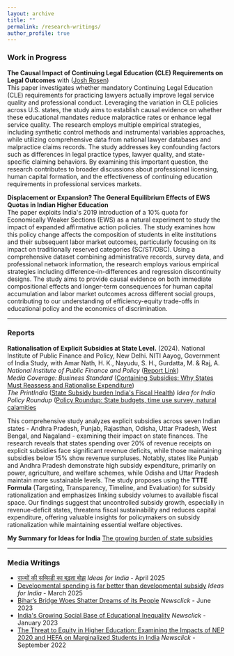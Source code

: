 ```yaml
---
layout: archive
title: ""
permalink: /research-writings/
author_profile: true
---
```


### Work in Progress

**The Causal Impact of Continuing Legal Education (CLE) Requirements on Legal Outcomes** with ([Josh Rosen](https://joshrrosen.github.io/personal-website/))  
This paper investigates whether mandatory Continuing Legal Education (CLE) requirements for practicing lawyers actually improve legal service quality and professional conduct. Leveraging the variation in CLE policies across U.S. states, the study aims to establish causal evidence on whether these educational mandates reduce malpractice rates or enhance legal service quality. The research employs multiple empirical strategies, including synthetic control methods and instrumental variables approaches, while utilizing comprehensive data from national lawyer databases and malpractice claims records. The study addresses key confounding factors such as differences in legal practice types, lawyer quality, and state-specific claiming behaviors. By examining this important question, the research contributes to broader discussions about professional licensing, human capital formation, and the effectiveness of continuing education requirements in professional services markets.

**Displacement or Expansion? The General Equilibrium Effects of EWS Quotas in Indian Higher Education**  
The paper exploits India's 2019 introduction of a 10% quota for Economically Weaker Sections (EWS) as a natural experiment to study the impact of expanded affirmative action policies. The study examines how this policy change affects the composition of students in elite institutions and their subsequent labor market outcomes, particularly focusing on its impact on traditionally reserved categories (SC/ST/OBC). Using a comprehensive dataset combining administrative records, survey data, and professional network information, the research employs various empirical strategies including difference-in-differences and regression discontinuity designs. The study aims to provide causal evidence on both immediate compositional effects and longer-term consequences for human capital accumulation and labor market outcomes across different social groups, contributing to our understanding of efficiency-equity trade-offs in educational policy and the economics of discrimination.

---

### Reports

**Rationalisation of Explicit Subsidies at State Level.** (2024). National Institute of Public Finance and Policy, New Delhi. NITI Aayog, Government of India Study, with Amar Nath, H. K., Nayudu, S. H., Gurdatta, M. & Raj, A.  
*National Institute of Public Finance and Policy* ([Report Link](https://nipfp.org.in/publications/reports/1440))  
*Media Coverage: Business Standard* ([Containing Subsidies: Why States Must Reassess and Rationalise Expenditure](https://www.business-standard.com/opinion/editorial/containing-subsidies-why-states-must-reassess-and-rationalise-expenditure-124082201416_1.html))  
                *The PrintIndia* ([State Subsidy burden India's Fiscal Health](https://theprint.in/opinion/state-subsidy-burden-india-fiscal-health/2551909/))
*Idea for India Policy Roundup* ([Policy Roundup: State budgets, time use survey, natural calamities]((https://ideasforindia.in/topics/miscellany/policy-roundup-state-budgets-time-use-survey-natural-calamities.html))

This comprehensive study analyzes explicit subsidies across seven Indian states - Andhra Pradesh, Punjab, Rajasthan, Odisha, Uttar Pradesh, West Bengal, and Nagaland - examining their impact on state finances. The research reveals that states spending over 20% of revenue receipts on explicit subsidies face significant revenue deficits, while those maintaining subsidies below 15% show revenue surpluses. Notably, states like Punjab and Andhra Pradesh demonstrate high subsidy expenditure, primarily on power, agriculture, and welfare schemes, while Odisha and Uttar Pradesh maintain more sustainable levels. The study proposes using the **TTTE Formula** (Targeting, Transparency, Timeline, and Evaluation) for subsidy rationalization and emphasizes linking subsidy volumes to available fiscal space. Our findings suggest that uncontrolled subsidy growth, especially in revenue-deficit states, threatens fiscal sustainability and reduces capital expenditure, offering valuable insights for policymakers on subsidy rationalization while maintaining essential welfare objectives.

**My Summary for Ideas for India** [The growing burden of state subsidies](https://www.ideasforindia.in/topics/macroeconomics/the-growing-burden-of-state-subsidies.html)

---
### Media Writings

- [राज्यों की सब्सिडी का बढ़ता बोझ](https://www.ideasforindia.in/topics/macroeconomics/information-is-power-ict-and-agricultural-productivity-hindi.html)  *Ideas for India* - April 2025
- [Developmental spending is far better than developmental subsidy](https://www.ideasforindia.in/topics/macroeconomics/the-growing-burden-of-state-subsidies.html)  *Ideas for India* - March 2025
- [Bihar’s Bridge Woes Shatter Dreams of its People](https://www.newsclick.in/bihars-bridge-woes-shatter-dreams-its-people) *Newsclick* - June 2023
- [India's Growing Social Base of Educational Inequality](https://www.newsclick.in/survival-privileged-why-budget-24-matters-marginalised)  *Newsclick* - January 2023
- [The Threat to Equity in Higher Education: Examining the Impacts of NEP 2020 and HEFA on Marginalized Students in India](https://www.newsclick.in/HEFA-NEP-Spell-Doom-Higher-Ed-Especially-Marginalised-Students)  *Newsclick* - September 2022

